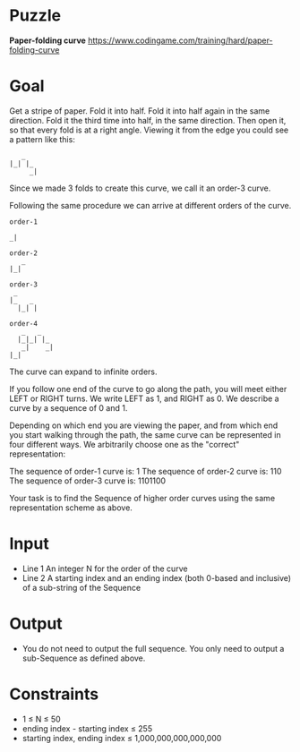 # Puzzle
**Paper-folding curve** https://www.codingame.com/training/hard/paper-folding-curve

# Goal
Get a stripe of paper. Fold it into half. Fold it into half again in the same direction. Fold it the third time into half, in the same direction. Then open it, so that every fold is at a right angle. Viewing it from the edge you could see a pattern like this:
```
   _ 
|_| |_
     _|
```

Since we made 3 folds to create this curve, we call it an order-3 curve.

Following the same procedure we can arrive at different orders of the curve.  
```
order-1

_|
```
```
order-2
   _
|_|
```
```
order-3
 _
|_   _
  |_| |
```
```
order-4
   _   _
  |_|_| |_
   _|    _|
|_|
```

The curve can expand to infinite orders.

If you follow one end of the curve to go along the path, you will meet either LEFT or RIGHT turns. We write LEFT as 1, and RIGHT as 0. We describe a curve by a sequence of 0 and 1.

Depending on which end you are viewing the paper, and from which end you start walking through the path, the same curve can be represented in four different ways. We arbitrarily choose one as the "correct" representation:

The sequence of order-1 curve is: 1
The sequence of order-2 curve is: 110
The sequence of order-3 curve is: 1101100

Your task is to find the Sequence of higher order curves using the same representation scheme as above.

# Input
* Line 1 An integer N for the order of the curve
* Line 2 A starting index and an ending index (both 0-based and inclusive) of a sub-string of the Sequence

# Output
* You do not need to output the full sequence. You only need to output a sub-Sequence as defined above.

# Constraints
* 1 ≤ N ≤ 50
* ending index - starting index ≤ 255
* starting index, ending index ≤ 1,000,000,000,000,000
